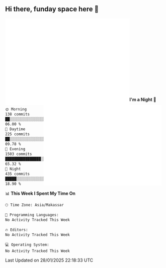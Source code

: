 ## Hi there, funday space here 🚀

<img align="left" width="400" alt="🌞" src="https://raw.githubusercontent.com/fhasnur/fhasnur/main/general.svg">
<img align="right" width="380" alt="🌞" src="https://raw.githubusercontent.com/fhasnur/fhasnur/main/statistics.svg">

<br><br><br><br><br><br><br><br><br><br><br><br><br><br>

<!--START_SECTION:waka-->
**I'm a Night 🦉** 

```text
🌞 Morning                138 commits         ██░░░░░░░░░░░░░░░░░░░░░░░   06.00 % 
🌆 Daytime                225 commits         ██░░░░░░░░░░░░░░░░░░░░░░░   09.78 % 
🌃 Evening                1503 commits        ████████████████░░░░░░░░░   65.32 % 
🌙 Night                  435 commits         █████░░░░░░░░░░░░░░░░░░░░   18.90 % 
```


📊 **This Week I Spent My Time On** 

```text
🕑︎ Time Zone: Asia/Makassar

💬 Programming Languages: 
No Activity Tracked This Week

🔥 Editors: 
No Activity Tracked This Week

💻 Operating System: 
No Activity Tracked This Week
```


 Last Updated on 28/01/2025 22:18:33 UTC
<!--END_SECTION:waka-->
